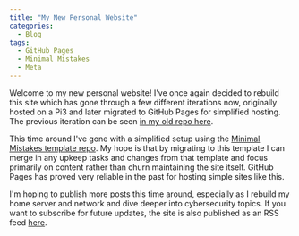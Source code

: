 ```yaml
---
title: "My New Personal Website"
categories:
  - Blog
tags:
  - GitHub Pages
  - Minimal Mistakes
  - Meta
---
```


Welcome to my new personal website! I've once again decided to rebuild this site which has gone through a few different iterations now, originally hosted on a Pi3 and later migrated to GitHub Pages for simplified hosting. The previous iteration can be seen [in my old repo here](https://github.com/alexwaibel/alexwaibel.github.io).

This time around I've gone with a simplified setup using the [Minimal Mistakes template repo](https://github.com/mmistakes/mm-github-pages-starter). My hope is that by migrating to this template I can merge in any upkeep tasks and changes from that template and focus primarily on content rather than churn maintaining the site itself. GitHub Pages has proved very reliable in the past for hosting simple sites like this.

I'm hoping to publish more posts this time around, especially as I rebuild my home server and network and dive deeper into cybersecurity topics. If you want to subscribe for future updates, the site is also published as an RSS feed [here](https://waibel.us/personal-website/feed.xml).
